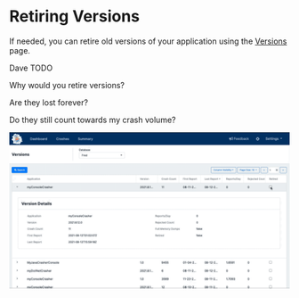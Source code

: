 # Retiring Versions

If needed, you can retire old versions of your application using the [Versions](https://app.bugsplat.com/v2/versions) page.

Dave TODO

Why would you retire versions? 

Are they lost forever?

Do they still count towards my crash volume?

![](../../.gitbook/assets/retire-version.gif)

